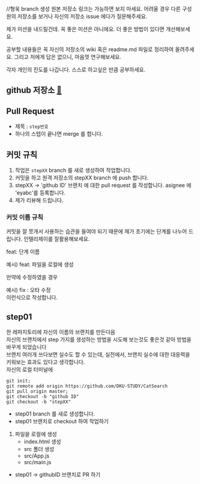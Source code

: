 //형욱 branch 생성
원본 저장소 링크는 가능하면 보지 마세요. 어려울 경우 다른 구성원의 저장소를 보거나
자신의 저장소 issue 에다가 질문해주세요.

제가 미션을 내드릴건데. 꼭 좋은 미션은 아니에요. 
더 좋은 방법이 있다면 개선해보세요.

공부할 내용들은 꼭 자신의 저장소의 wiki 혹은 readme.md 파일로 정리하여 올려주세요.
그리고 저에게 답은 없으니, 마음껏 연구해보세요.

각자 개인의 진도를 나갑니다. 스스로 하고싶은 만큼 공부하세요.

## github 저장소 [:link:](https://github.com/DKU-STUDY/CatSearch)

## Pull Request
- 제목 : `step번호` 
- 하나의 스텝이 끝나면 merge 를 합니다.

## 커밋 규칙
1. 작업은 `stepXX` branch 를 새로 생성하여 작업합니다.
1. 커밋을 하고 원격 저장소의 stepXX branch 에 push 합니다.
1. stepXX -> 'github ID' 브랜치 에 대한 pull request 를 작성합니다. asignee 에 'eyabc'를 등록합니다.
1. 제가 리뷰해 드립니다.

### 커밋 이름 규칙
커밋을 잘 쪼개서 사용하는 습관을 들여야 되기 때문에
제가 초기에는 단계를 나누어 드립니다. 인텔리제이를 잘활용해보세요.

feat: 단계 이름

예시) feat: 파일을 로컬에 생성

만약에 수정하였을 경우

예시) fix : 오타 수정  
이런식으로 작성합니다. 

## step01
한 레파지토리에 자신의 이름의 브랜치를 만든다음   
자신의 브랜치에서 step 가지를 생성하는 방법을 시도해 보는것도 좋은것 같아 방법을 바꾸게 되었습니다  
브랜치 여러개 쓰다보면 실수도 할 수 있는데, 실전에서, 브랜치 실수에 대한 대응력을 키워보는 효과도 있다고 생각합니다.  
자신의 로컬 터미널에 

```shell script
git init;
git remote add origin https://github.com/DKU-STUDY/CatSearch
git pull origin master;
git checkout -b "github ID"
git checkout -b "stepXX"
```

- step01 branch 를 새로 생성합니다.
- step01 브랜치로 checkout 하여 작업하기
1. 파일을 로컬에 생성
    - index.html 생성
    - src 폴더 생성
    - src/App.js
    - src/main.js

- step01 -> githubID 브랜치로 PR 하기

